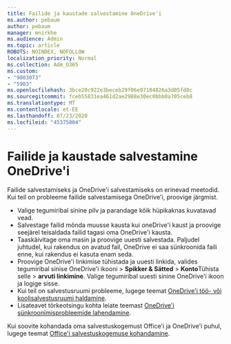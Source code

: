```yaml
---
title: Failide ja kaustade salvestamine OneDrive'i
ms.author: pebaum
author: pebaum
manager: mnirkhe
ms.audience: Admin
ms.topic: article
ROBOTS: NOINDEX, NOFOLLOW
localization_priority: Normal
ms.collection: Adm_O365
ms.custom:
- "9003073"
- "5903"
ms.openlocfilehash: 3bce20c922e3beceb29f06e97184826a3d05fd8c
ms.sourcegitcommit: fceb55831ea461d2ae2988e30ec0bbb0a705ceb8
ms.translationtype: MT
ms.contentlocale: et-EE
ms.lasthandoff: 07/23/2020
ms.locfileid: "45375004"
---
```

# <a name="saving-files-and-folders-to-onedrive"></a>Failide ja kaustade salvestamine OneDrive'i

Failide salvestamiseks ja OneDrive'i salvestamiseks on erinevad meetodid. Kui teil on probleeme failide salvestamisega OneDrive'i, proovige järgmist.

- Valige tegumiribal sinine pilv ja parandage kõik hüpikaknas kuvatavad vead.
- Salvestage failid mõnda muusse kausta kui oneDrive'i kaust ja proovige seejärel teisaldada failid tagasi oma OneDrive'i kausta.
- Taaskäivitage oma masin ja proovige uuesti salvestada. Paljudel juhtudel, kui rakendus on avatud fail, OneDrive ei saa sünkroonida faili enne, kui rakendus ei kasuta enam seda.    
- Proovige OneDrive'i linkimise tühistada ja uuesti linkida, valides tegumiribal sinise OneDrive'i ikooni > **Spikker & Sätted**  >  **Konto**Tühista selle  >  **arvuti linkimine**. Valige tegumiribal uuesti sinine OneDrive'i ikoon ja logige sisse.
- Kui teil on salvestusruumi probleeme, lugege teemat [OneDrive'i töö- või koolisalvestusruumi haldamine](https://support.microsoft.com/office/manage-your-onedrive-for-work-or-school-storage-31519161-059c-4764-b6f8-f5cd29f7fe68).
- Lisateavet tõrkeotsingu kohta leiate teemast [OneDrive'i sünkroonimisprobleemide lahendamine](https://docs.microsoft.com/alchemyinsights/fix-onedrive-sync-issues).  

Kui soovite kohandada oma salvestuskogemust Office'i ja OneDrive'i puhul, lugege teemat [Office'i salvestuskogemuse kohandamine](https://support.microsoft.com/office/customize-the-save-experience-in-office-786200a7-f5f2-4d26-a3ae-b78c60dd5d3b).
